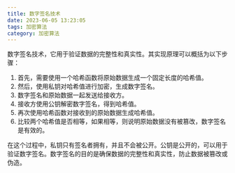 ```yaml
---
title: 数字签名技术
date: 2023-06-05 13:23:05
tags: 加密算法
category: 加密算法
---
```

数字签名技术，它用于验证数据的完整性和真实性。其实现原理可以概括为以下步骤：

1.  首先，需要使用一个哈希函数将原始数据生成一个固定长度的哈希值。
2.  然后，使用私钥对哈希值进行加密，生成数字签名。
3.  数字签名和原始数据一起发送给接收方。
4.  接收方使用公钥解密数字签名，得到哈希值。
5.  再次使用哈希函数对接收到的原始数据生成哈希值。
6.  比较两个哈希值是否相等，如果相等，则说明原始数据没有被篡改，数字签名是有效的。

在这个过程中，私钥只有签名者拥有，并且不会被公开。公钥是公开的，可以用于验证数字签名。数字签名的目的是确保数据的完整性和真实性，防止数据被篡改或伪造。
